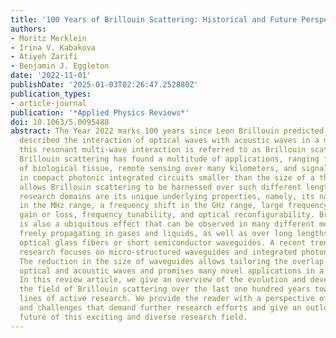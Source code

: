 ```yaml
---
title: '100 Years of Brillouin Scattering: Historical and Future Perspectives'
authors:
- Moritz Merklein
- Irina V. Kabakova
- Atiyeh Zarifi
- Benjamin J. Eggleton
date: '2022-11-01'
publishDate: '2025-01-03T02:26:47.252880Z'
publication_types:
- article-journal
publication: '*Applied Physics Reviews*'
doi: 10.1063/5.0095488
abstract: The Year 2022 marks 100 years since Leon Brillouin predicted and theoretically
  described the interaction of optical waves with acoustic waves in a medium. Accordingly,
  this resonant multi-wave interaction is referred to as Brillouin scattering. Today,
  Brillouin scattering has found a multitude of applications, ranging from microscopy
  of biological tissue, remote sensing over many kilometers, and signal processing
  in compact photonic integrated circuits smaller than the size of a thumbnail. What
  allows Brillouin scattering to be harnessed over such different length scales and
  research domains are its unique underlying properties, namely, its narrow linewidth
  in the MHz range, a frequency shift in the GHz range, large frequency selective
  gain or loss, frequency tunability, and optical reconfigurability. Brillouin scattering
  is also a ubiquitous effect that can be observed in many different media, such as
  freely propagating in gases and liquids, as well as over long lengths of low-loss
  optical glass fibers or short semiconductor waveguides. A recent trend of Brillouin
  research focuses on micro-structured waveguides and integrated photonic platforms.
  The reduction in the size of waveguides allows tailoring the overlap between the
  optical and acoustic waves and promises many novel applications in a compact footprint.
  In this review article, we give an overview of the evolution and development of
  the field of Brillouin scattering over the last one hundred years toward current
  lines of active research. We provide the reader with a perspective of recent trends
  and challenges that demand further research efforts and give an outlook toward the
  future of this exciting and diverse research field.
---
```

